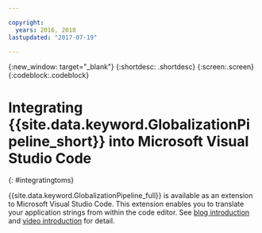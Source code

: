 ```yaml
---

copyright:
  years: 2016, 2018
lastupdated: "2017-07-19"

---
```


{:new_window: target="_blank"}
{:shortdesc: .shortdesc}
{:screen:.screen}
{:codeblock:.codeblock}

# Integrating {{site.data.keyword.GlobalizationPipeline_short}} into Microsoft Visual Studio Code
{: #integratingtoms}


{{site.data.keyword.GlobalizationPipeline_full}} is available as an extension to Microsoft Visual Studio Code. This extension enables you to translate your application strings from within the code editor. See [blog introduction](https://developer.ibm.com/bluemix/2016/08/31/ibm-globalization-pipeline-and-microsoft-visual-studio-code/) and [video introduction](https://www.youtube.com/watch?v=fUfmnx2KqyU) for detail.
